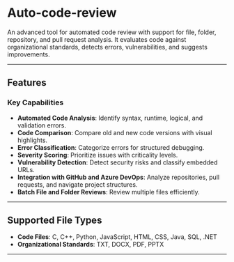 # Auto-code-review

An advanced tool for automated code review with support for file, folder, repository, and pull request analysis. It evaluates code against organizational standards, detects errors, vulnerabilities, and suggests improvements.

---

## Features

### Key Capabilities
- **Automated Code Analysis**: Identify syntax, runtime, logical, and validation errors.
- **Code Comparison**: Compare old and new code versions with visual highlights.
- **Error Classification**: Categorize errors for structured debugging.
- **Severity Scoring**: Prioritize issues with criticality levels.
- **Vulnerability Detection**: Detect security risks and classify embedded URLs.
- **Integration with GitHub and Azure DevOps**: Analyze repositories, pull requests, and navigate project structures.
- **Batch File and Folder Reviews**: Review multiple files efficiently.

---

## Supported File Types

- **Code Files**: C, C++, Python, JavaScript, HTML, CSS, Java, SQL, .NET
- **Organizational Standards**: TXT, DOCX, PDF, PPTX

---


